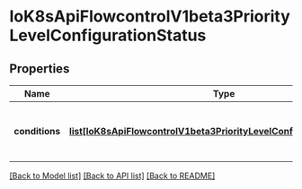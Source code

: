 # IoK8sApiFlowcontrolV1beta3PriorityLevelConfigurationStatus

## Properties
Name | Type | Description | Notes
------------ | ------------- | ------------- | -------------
**conditions** | [**list[IoK8sApiFlowcontrolV1beta3PriorityLevelConfigurationCondition]**](IoK8sApiFlowcontrolV1beta3PriorityLevelConfigurationCondition.md) | &#x60;conditions&#x60; is the current state of \&quot;request-priority\&quot;. | [optional] 

[[Back to Model list]](../README.md#documentation-for-models) [[Back to API list]](../README.md#documentation-for-api-endpoints) [[Back to README]](../README.md)


